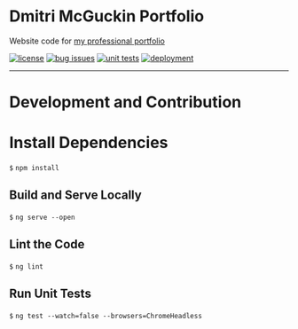 # Dmitri McGuckin Portfolio

Website code for [my professional portfolio](https://dmitrimcguckin.com)

[![license](https://img.shields.io/github/license/oresat/CANopen-monitor)](./LICENSE)
[![bug issues](https://img.shields.io/github/issues/dmitri-mcguckin/portfolio/bug)](https://github.com/dmitri-mcguckin/portfolio/labels/bug)
[![unit tests](https://img.shields.io/github/workflow/status/dmitri-mcguckin/portfolio/Unit-Tests?label=unit%20tests)](https://github.com/dmitri-mcguckin/portfolio/actions?query=workflow%3AUnit-Tests)
[![deployment](https://img.shields.io/github/workflow/status/dmitri-mcguckin/portfolio/Deployment?label=deployment)](https://github.com/dmitri-mcguckin/portfolio/actions?query=workflow%3ADeployment)

***

# Development and Contribution

# Install Dependencies

`$` `npm install`

## Build and Serve Locally

`$` `ng serve --open`

## Lint the Code

`$` `ng lint`

## Run Unit Tests

`$` `ng test --watch=false --browsers=ChromeHeadless`
